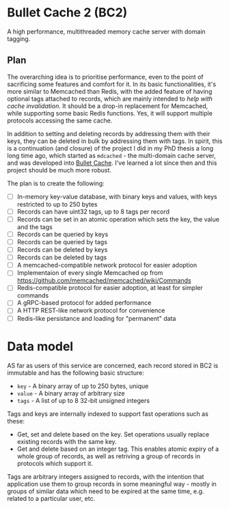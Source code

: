 # Bullet Cache 2 (BC2)

A high performance, multithreaded memory cache server with domain tagging.

## Plan

The overarching idea is to prioritise performance, even to the point of sacrificing some features and comfort for it. In its basic functionalities, it's more similar to Memcached than Redis, with the added feature of having optional tags attached to records, which are mainly intended to *help with cache invalidation*. It should be a drop-in replacement for Memcached, while supporting some basic Redis functions. Yes, it will support multiple protocols accessing the same cache.

In addition to setting and deleting records by addressing them with their keys, they can be deleted in bulk by addressing them with tags. In spirit, this is a continuation (and closure) of the project I did in my PhD thesis a long long time ago, which started as `mdcached` - the multi-domain cache server, and was developed into [Bullet Cache](https://mdcached.sourceforge.net/). I've learned a lot since then and this project should be much more robust.

The plan is to create the following:

- [ ] In-memory key-value database, with binary keys and values, with keys restricted to up to 250 bytes
- [ ] Records can have uint32 tags, up to 8 tags per record
- [ ] Records can be set in an atomic operation which sets the key, the value and the tags
- [ ] Records can be queried by keys
- [ ] Records can be queried by tags
- [ ] Records can be deleted by keys
- [ ] Records can be deleted by tags
- [ ] A memcached-compatible network protocol for easier adoption
- [ ] Implementaion of every single Memcached op from https://github.com/memcached/memcached/wiki/Commands
- [ ] Redis-compatible protocol for easier adoption, at least for simpler commands
- [ ] A gRPC-based protocol for added performance
- [ ] A HTTP REST-like network protocol for convenience
- [ ] Redis-like persistance and loading for "permanent" data

# Data model

AS far as users of this service are concerned, each record stored in BC2 is immutable and has the following basic structure:

- `key` - A binary array of up to 250 bytes, unique
- `value` - A binary array of arbitrary size
- `tags` - A list of up to 8 32-bit unsigned integers

Tags and keys are internally indexed to support fast operations such as these:

- Get, set and delete based on the key. Set operations usually replace existing records with the same key.
- Get and delete based on an integer tag. This enables atomic expiry of a whole group of records, as well as retriving a group of records in protocols which support it.

Tags are arbitrary integers assigned to records, with the intention that application use them to group records in some meaningful way - mostly in groups of similar data which need to be expired at the same time, e.g. related to a particular user, etc.